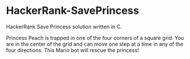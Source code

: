 # HackerRank-SavePrincess
HackerRank Save Princess solution written in C.

Princess Peach is trapped in one of the four corners of a square grid. You are in the center of the grid and can move one step at a time in any of the four directions. This Mario bot will rescue the princess!
